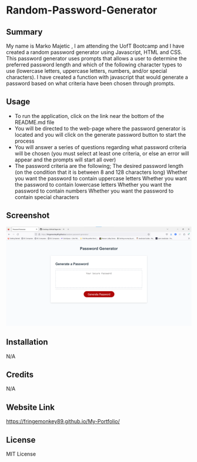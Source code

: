 # Random-Password-Generator

## Summary
 My name is Marko Majetic , I am attending the UofT Bootcamp and I have created a random password generator using Javascript, HTML and CSS. This password generator uses prompts that allows a user to determine the preferred password length and which of the following character types to use (lowercase letters, uppercase letters, numbers, and/or special characters). I have created a function with javascript that would generate a password based on what criteria have been chosen through prompts.

## Usage

 - To run the application, click on the link near the bottom of the README.md file
 - You will be directed to the web-page where the password generator is located and
   you will click on the generate password button to start the process
 - You will answer a series of questions regarding what password criteria will be
   chosen (you must select at least one criteria, or else an error will appear and
   the prompts will start all over)
 - The password criteria are the following;
     The desired password length (on the condition that it is between 8 and 128 characters long)
     Whether you want the password to contain uppercase letters
     Whether you want the password to contain lowercase letters
     Whether you want the password to contain numbers
     Whether you want the password to contain special characters
       
    
## Screenshot

![](./password-screenshot.png)

## Installation
   N/A

## Credits
   N/A

## Website Link

https://fringemonkey89.github.io/My-Portfolio/

## License
 MIT License

